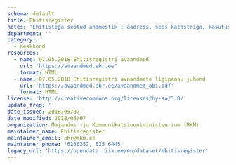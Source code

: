 ```yaml
---
schema: default
title: Ehitisregister
notes: 'Ehitistega seotud andmestik : aadress, seos katastriga, kasutusotstarbed, ruumikuju, sissepääsupunktid, energiamärgi, ehitusloa info, kasutusloa info ja tehnilised andmed.  Ehitisregistri klassifikaatorid.'
department: ''
category:
  - Keskkond
resources:
  - name: 07.05.2018 Ehitisregistri avaandmed
    url: 'https://avaandmed.ehr.ee'
    format: HTML
  - name: 07.05.2018 Ehitisregistri avaandmete ligipääsu juhend
    url: 'https://avaandmed.ehr.ee/avaandmed_abi.pdf'
    format: HTML
license: 'http://creativecommons.org/licenses/by-sa/3.0/'
update_freq: ''
date_issued: 2018/05/07
date_modified: 2018/05/07
organization: Majandus -ja Kommunikatsiooniministeerium (MKM)
maintainer_name: Ehitisregister
maintainer_email: ehr@mkm.ee
maintainer_phone: '6256352, 625 6445'
legacy_url: 'https://opendata.riik.ee/en/dataset/ehitisregister'
---
```

